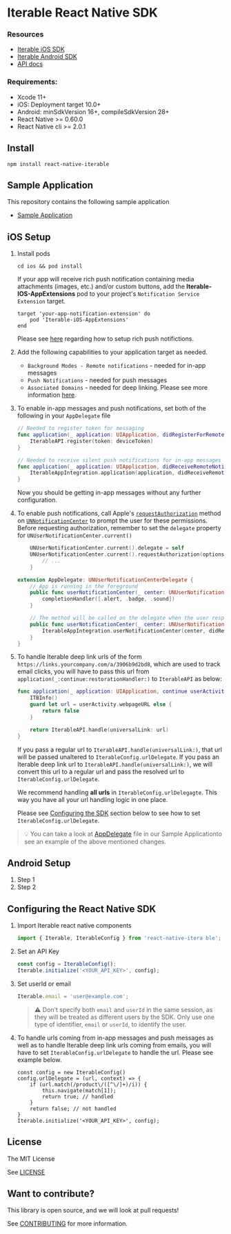 # Iterable React Native SDK

### Resources
- [Iterable iOS SDK](https://github.com/Iterable/swift-sdk)
- [Iterable Android SDK](https://github.com/Iterable/iterable-android-sdk)
- [API docs](docs/index.html)

### Requirements:
 - Xcode 11+
 - iOS: Deployment target 10.0+
 - Android: minSdkVersion 16+, compileSdkVersion 28+
 - React Native >= 0.60.0
 - React Native cli >= 2.0.1

## Install

```
npm install react-native-iterable
```

## Sample Application
This repository contains the following sample application

- [Sample Application](https://github.com/Iterable/react-native-sdk/blob/master/SampleApp)

## iOS Setup
1. Install pods

	```
	cd ios && pod install
	```
		
	If your app will receive rich push notification containing media attachments (images, etc.) and/or custom buttons, add the **Iterable-IOS-AppExtensions** pod to your project's `Notification Service Extension` target.

	```
	target 'your-app-notification-extension' do
    	pod 'Iterable-iOS-AppExtensions'
	end
	```
	Please see [here](https://github.com/iterable/swift-sdk/#7-optional-configure-support-for-rich-push-notifications) regarding how to setup rich push notifictions.

2. Add the following capabilities to your application target as needed.

	- `Background Modes - Remote notifications` - needed for in-app messages
	- `Push Notifications` - needed for push messages
	- `Associated Domains` - needed for deep linking. Please see more information [here](https://support.iterable.com/hc/en-us/articles/360035496511-iOS-Universal-Links-).

3. To enable in-app messages and push notifications, set both of the following in your `AppDelegate` file
	
	```swift
	// Needed to register token for messaging
	func application(_ application: UIApplication, didRegisterForRemoteNotificationsWithDeviceToken deviceToken: Data) {
	    IterableAPI.register(token: deviceToken)
	}

	// Needed to receive silent push notifications for in-app messages
	func application(_ application: UIApplication, didReceiveRemoteNotification userInfo: [AnyHashable : Any], fetchCompletionHandler completionHandler: @escaping (UIBackgroundFetchResult) -> Void) {
   		IterableAppIntegration.application(application, didReceiveRemoteNotification: userInfo, fetchCompletionHandler: completionHandler)
	}		
	```
	Now you should be getting in-app messages without any further configuration.
4. To enable push notifications, call Apple's [`requestAuthorization`](https://developer.apple.com/documentation/usernotifications/unusernotificationcenter/1649527-requestauthorization)
method on [`UNNotificationCenter`](https://developer.apple.com/documentation/usernotifications/unusernotificationcenter) to prompt the user for these permissions. Before requesting authorization, remember to set the `delegate` property for `UNUserNotificationCenter.current()`

	```swift
		UNUserNotificationCenter.current().delegate = self
		UNUserNotificationCenter.current().requestAuthorization(options:[.alert, .badge, .sound]) { (success, error) in
    		// ...
		}
	```		
	```swift
	extension AppDelegate: UNUserNotificationCenterDelegate {
 	    // App is running in the foreground
   		public func userNotificationCenter(_ center: UNUserNotificationCenter, willPresent notification: UNNotification, withCompletionHandler completionHandler: @escaping (UNNotificationPresentationOptions) -> Void) {
        	completionHandler([.alert, .badge, .sound])
    	}
    
	    // The method will be called on the delegate when the user responded to the notification by opening the application, dismissing the notification or choosing a UNNotificationAction. The delegate must be set before the application returns from applicationDidFinishLaunching:.
    	public func userNotificationCenter(_ center: UNUserNotificationCenter, didReceive response: UNNotificationResponse, withCompletionHandler completionHandler: @escaping () -> Void) {
			IterableAppIntegration.userNotificationCenter(center, didReceive: response, withCompletionHandler: completionHandler)
    	}
	}
	```

5. To handle Iterable deep link urls of the form `https://links.yourcompany.com/a/3906b9d2bd8`, which are used to track email clicks, you will have to pass this url from `application(_:continue:restorationHandler:)` to `IterableAPI` as below:

	```swift
    func application(_ application: UIApplication, continue userActivity: NSUserActivity, restorationHandler: @escaping ([UIUserActivityRestoring]?) -> Void) -> Bool {
        ITBInfo()
        guard let url = userActivity.webpageURL else {
            return false
        }

        return IterableAPI.handle(universalLink: url)
    }
	
	```
	If you pass a regular url to `IterableAPI.handle(universalLink:)`, that url will be passed unaltered to `IterableConfig.urlDelegate`. If you pass an Iterable deep link url to  `IterableAPI.handle(universalLink:)`, we will convert this url to a regular url and pass the resolved url to `IterableConfig.urlDelegate`. 
	
	We recommend handling **all urls** in `IterableConfig.urlDelegagte`. This way you have all your url handling logic in one place.
	
	Please see [Configuring the SDK](#configuring-the-sdk) section below to see how to set `IterableConfig.urlDelegate`.
	
> &#x1f4a1; You can take a look at [AppDelegate](https://github.com/Iterable/react-native-sdk/blob/master/SampleApp/ios/SampleApp/AppDelegate.swift) file in our Sample Applicationto see an example of the above mentioned changes.



## Android Setup
1. Step 1
2. Step 2

## Configuring the React Native SDK

1. Import Iterable react native components

	```javascript
	import { Iterable, IterableConfig } from 'react-native-itera ble';
	```
2. Set an API Key
	
	```javascript
	const config = IterableConfig();
	Iterable.initialize('<YOUR_API_KEY>', config);
	```	
	
3. Set userId or email

	```javascript
	Iterable.email = 'user@example.com';
	```
	> &#x26A0; Don't specify both `email` and `userId` in the same session, as they will be treated as different users by the SDK. Only use one type of identifier, `email` or `userId`, to identify the user.

4. To handle urls coming from in-app messages and push messages as well as to handle Iterable deep link urls coming from emails, you will have to set `IterableConfig.urlDelegate` to handle the url. Please see example below.
	
	```
	const config = new IterableConfig()
	config.urlDelegate = (url, context) => {
		if (url.match(/product\/([^\/]+)/i)) {
			this.navigate(match[1]);
			return true; // handled
		}
		return false; // not handled
   }
   Iterable.initialize('<YOUR_API_KEY>', config);

	```
	
## License

The MIT License

See [LICENSE](LICENSE.md)

## Want to contribute?

This library is open source, and we will look at pull requests!

See [CONTRIBUTING](CONTRIBUTING.md) for more information.




